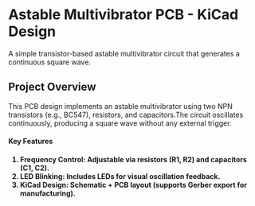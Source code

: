 <h1>Astable Multivibrator PCB - KiCad Design</h1>
A simple transistor-based astable multivibrator circuit that generates a continuous square wave.


<h2>Project Overview</h2>
This PCB design implements an astable multivibrator using two NPN transistors (e.g., BC547), 
resistors, and capacitors.The circuit oscillates continuously, producing a square wave
without any external trigger.

<h4>Key Features<h4>
 <ol>
<li>Frequency Control: Adjustable via resistors (R1, R2) and capacitors (C1, C2).</li> 
<li>LED Blinking: Includes LEDs for visual oscillation feedback.</li>
<li>KiCad Design: Schematic + PCB layout (supports Gerber export for manufacturing).</li>


 </ol>

